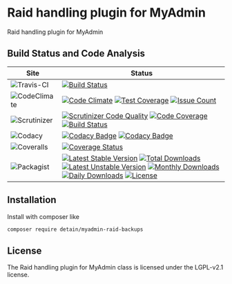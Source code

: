 # Raid handling plugin for MyAdmin

Raid handling plugin for MyAdmin

## Build Status and Code Analysis

Site          | Status
--------------|---------------------------
![Travis-CI](http://i.is.cc/storage/GYd75qN.png "Travis-CI")     | [![Build Status](https://travis-ci.org/detain/myadmin-raid-backups.svg?branch=master)](https://travis-ci.org/detain/myadmin-raid-backups)
![CodeClimate](http://i.is.cc/storage/GYlageh.png "CodeClimate")  | [![Code Climate](https://codeclimate.com/github/detain/myadmin-raid-backups/badges/gpa.svg)](https://codeclimate.com/github/detain/myadmin-raid-backups) [![Test Coverage](https://codeclimate.com/github/detain/myadmin-raid-backups/badges/coverage.svg)](https://codeclimate.com/github/detain/myadmin-raid-backups/coverage) [![Issue Count](https://codeclimate.com/github/detain/myadmin-raid-backups/badges/issue_count.svg)](https://codeclimate.com/github/detain/myadmin-raid-backups)
![Scrutinizer](http://i.is.cc/storage/GYeUnux.png "Scrutinizer")   | [![Scrutinizer Code Quality](https://scrutinizer-ci.com/g/myadmin-plugins/raid-backups/badges/quality-score.png?b=master)](https://scrutinizer-ci.com/g/myadmin-plugins/raid-backups/?branch=master) [![Code Coverage](https://scrutinizer-ci.com/g/myadmin-plugins/raid-backups/badges/coverage.png?b=master)](https://scrutinizer-ci.com/g/myadmin-plugins/raid-backups/?branch=master) [![Build Status](https://scrutinizer-ci.com/g/myadmin-plugins/raid-backups/badges/build.png?b=master)](https://scrutinizer-ci.com/g/myadmin-plugins/raid-backups/build-status/master)
![Codacy](http://i.is.cc/storage/GYi66Cx.png "Codacy")        | [![Codacy Badge](https://api.codacy.com/project/badge/Grade/226251fc068f4fd5b4b4ef9a40011d06)](https://www.codacy.com/app/detain/myadmin-raid-backups) [![Codacy Badge](https://api.codacy.com/project/badge/Coverage/25fa74eb74c947bf969602fcfe87e349)](https://www.codacy.com/app/detain/myadmin-raid-backups?utm_source=github.com&utm_medium=referral&utm_content=detain/myadmin-raid-backups&utm_campaign=Badge_Coverage)
![Coveralls](http://i.is.cc/storage/GYjNSim.png "Coveralls")    | [![Coverage Status](https://coveralls.io/repos/github/detain/db_abstraction/badge.svg?branch=master)](https://coveralls.io/github/detain/myadmin-raid-backups?branch=master)
![Packagist](http://i.is.cc/storage/GYacBEX.png "Packagist")     | [![Latest Stable Version](https://poser.pugx.org/detain/myadmin-raid-backups/version)](https://packagist.org/packages/detain/myadmin-raid-backups) [![Total Downloads](https://poser.pugx.org/detain/myadmin-raid-backups/downloads)](https://packagist.org/packages/detain/myadmin-raid-backups) [![Latest Unstable Version](https://poser.pugx.org/detain/myadmin-raid-backups/v/unstable)](//packagist.org/packages/detain/myadmin-raid-backups) [![Monthly Downloads](https://poser.pugx.org/detain/myadmin-raid-backups/d/monthly)](https://packagist.org/packages/detain/myadmin-raid-backups) [![Daily Downloads](https://poser.pugx.org/detain/myadmin-raid-backups/d/daily)](https://packagist.org/packages/detain/myadmin-raid-backups) [![License](https://poser.pugx.org/detain/myadmin-raid-backups/license)](https://packagist.org/packages/detain/myadmin-raid-backups)


## Installation

Install with composer like

```sh
composer require detain/myadmin-raid-backups
```

## License

The Raid handling plugin for MyAdmin class is licensed under the LGPL-v2.1 license.

